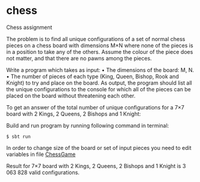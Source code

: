chess
=====

Chess assignment

The problem is to find all unique configurations of a set of normal chess pieces on a chess board with dimensions M×N where
none of the pieces is in a position to take any of the others.
Assume the colour of the piece does not matter, and that there are no pawns among the pieces.

Write a program which takes as input:
•      The dimensions of the board: M, N.
•      The number of pieces of each type (King, Queen, Bishop, Rook and Knight) to try and place on the board.
As output, the program should list all the unique configurations to the console for which all of the pieces can be placed on the board without threatening each other.

To get an answer of the total number of unique configurations for a 7×7 board with 2 Kings, 2 Queens, 2 Bishops and 1 Knight:

Build and run program by running following command in terminal:

    $ sbt run
In order to change size of the board or set of input pieces you need to edit variables in file [ChessGame](https://github.com/mtomas/chess/blob/master/src/main/scala/io/scalac/mtomas/chesstest/ChessGame.scala#L17)

Result for 7×7 board with 2 Kings, 2 Queens, 2 Bishops and 1 Knight is 3 063 828 valid configurations.


